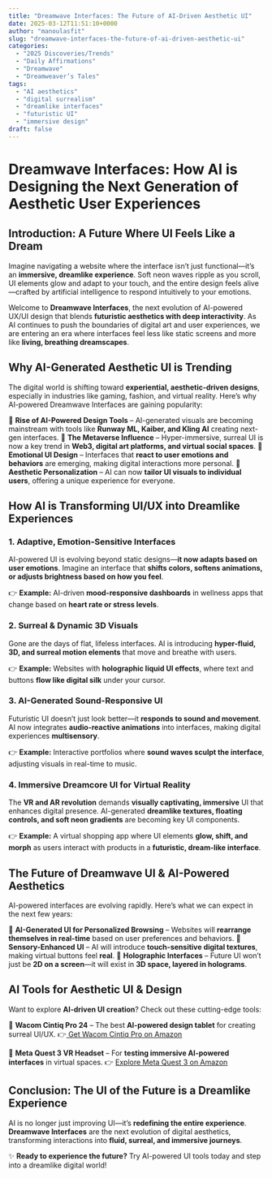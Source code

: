 ```yaml
---
title: "Dreamwave Interfaces: The Future of AI-Driven Aesthetic UI"
date: 2025-03-12T11:51:10+0000
author: "manoulasfit"
slug: "dreamwave-interfaces-the-future-of-ai-driven-aesthetic-ui"
categories:
  - "2025 Discoveries/Trends"
  - "Daily Affirmations"
  - "Dreamwave"
  - "Dreamweaver’s Tales"
tags:
  - "AI aesthetics"
  - "digital surrealism"
  - "dreamlike interfaces"
  - "futuristic UI"
  - "immersive design"
draft: false
---
```

# **Dreamwave Interfaces: How AI is Designing the Next Generation of Aesthetic User Experiences**

## **Introduction: A Future Where UI Feels Like a Dream**

Imagine navigating a website where the interface isn’t just functional—it’s an **immersive, dreamlike experience**. Soft neon waves ripple as you scroll, UI elements glow and adapt to your touch, and the entire design feels alive—crafted by artificial intelligence to respond intuitively to your emotions.

Welcome to **Dreamwave Interfaces**, the next evolution of AI-powered UX/UI design that blends **futuristic aesthetics with deep interactivity**. As AI continues to push the boundaries of digital art and user experiences, we are entering an era where interfaces feel less like static screens and more like **living, breathing dreamscapes**.

## **Why AI-Generated Aesthetic UI is Trending**

The digital world is shifting toward **experiential, aesthetic-driven designs**, especially in industries like gaming, fashion, and virtual reality. Here’s why AI-powered Dreamwave Interfaces are gaining popularity:

🔹 **Rise of AI-Powered Design Tools** – AI-generated visuals are becoming mainstream with tools like **Runway ML, Kaiber, and Kling AI** creating next-gen interfaces.
🔹 **The Metaverse Influence** – Hyper-immersive, surreal UI is now a key trend in **Web3, digital art platforms, and virtual social spaces**.
🔹 **Emotional UI Design** – Interfaces that **react to user emotions and behaviors** are emerging, making digital interactions more personal.
🔹 **Aesthetic Personalization** – AI can now **tailor UI visuals to individual users**, offering a unique experience for everyone.

## **How AI is Transforming UI/UX into Dreamlike Experiences**

### **1. Adaptive, Emotion-Sensitive Interfaces**

AI-powered UI is evolving beyond static designs—**it now adapts based on user emotions**. Imagine an interface that **shifts colors, softens animations, or adjusts brightness based on how you feel**.

👉 **Example:** AI-driven **mood-responsive dashboards** in wellness apps that change based on **heart rate or stress levels**.

### **2. Surreal & Dynamic 3D Visuals**

Gone are the days of flat, lifeless interfaces. AI is introducing **hyper-fluid, 3D, and surreal motion elements** that move and breathe with users.

👉 **Example:** Websites with **holographic liquid UI effects**, where text and buttons **flow like digital silk** under your cursor.

### **3. AI-Generated Sound-Responsive UI**

Futuristic UI doesn’t just look better—it **responds to sound and movement**. AI now integrates **audio-reactive animations** into interfaces, making digital experiences **multisensory**.

👉 **Example:** Interactive portfolios where **sound waves sculpt the interface**, adjusting visuals in real-time to music.

### **4. Immersive Dreamcore UI for Virtual Reality**

The **VR and AR revolution** demands **visually captivating, immersive** UI that enhances digital presence. AI-generated **dreamlike textures, floating controls, and soft neon gradients** are becoming key UI components.

👉 **Example:** A virtual shopping app where UI elements **glow, shift, and morph** as users interact with products in a **futuristic, dream-like interface**.

## **The Future of Dreamwave UI & AI-Powered Aesthetics**

AI-powered interfaces are evolving rapidly. Here’s what we can expect in the next few years:

🚀 **AI-Generated UI for Personalized Browsing** – Websites will **rearrange themselves in real-time** based on user preferences and behaviors.
🚀 **Sensory-Enhanced UI** – AI will introduce **touch-sensitive digital textures**, making virtual buttons feel **real**.
🚀 **Holographic Interfaces** – Future UI won’t just be **2D on a screen**—it will exist in **3D space, layered in holograms**.

## **AI Tools for Aesthetic UI & Design**

Want to explore **AI-driven UI creation**? Check out these cutting-edge tools:

🛒 **Wacom Cintiq Pro 24** – The best **AI-powered design tablet** for creating surreal UI/UX.
👉[ Get Wacom Cintiq Pro on Amazon](https://amzn.to/3R8MDxj) 

🛒 **Meta Quest 3 VR Headset** – For **testing immersive AI-powered interfaces** in virtual spaces.
👉 [Explore ](https://www.amazon.com/dp/B0CFSPF9KX/)[Meta Quest 3](https://amzn.to/4il6HbL)[ on Amazon](https://www.amazon.com/dp/B0CFSPF9KX/) 

## **Conclusion: The UI of the Future is a Dreamlike Experience**

AI is no longer just improving UI—it’s **redefining the entire experience**. **Dreamwave Interfaces** are the next evolution of digital aesthetics, transforming interactions into **fluid, surreal, and immersive journeys**.

✨ **Ready to experience the future?** Try AI-powered UI tools today and step into a dreamlike digital world!

##